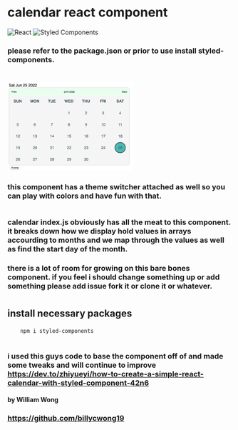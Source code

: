 # calendar react component

![React](https://img.shields.io/badge/react-%2320232a.svg?style=for-the-badge&logo=react&logoColor=%2361DAFB)
![Styled Components](https://img.shields.io/badge/styled--components-DB7093?style=for-the-badge&logo=styled-components&logoColor=white)

### please refer to the package.json or prior to use install styled-components.

#

<img src="./public/calendarscreenshot.png" height="200">

### this component has a theme switcher attached as well so you can play with colors and have fun with that. 

#

### calendar index.js obviously has all the meat to this component. it breaks down how we display hold values in arrays accourding to months and we map through the values as well as find the start day of the month. 

### there is a lot of room for growing on this bare bones component. if you feel i should change something up or add something please add issue fork it or clone it or whatever. 

#

## install necessary packages

        npm i styled-components


#

### i used this guys code to base the component off of and made some tweaks and will continue to improve https://dev.to/zhiyueyi/how-to-create-a-simple-react-calendar-with-styled-component-42n6

#### by William Wong
### https://github.com/billycwong19